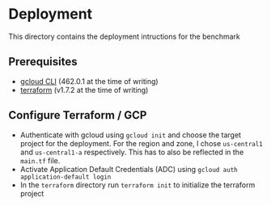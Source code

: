 # Deployment

This directory contains the deployment intructions for the benchmark

## Prerequisites

- [gcloud CLI](https://cloud.google.com/sdk/gcloud) (462.0.1 at the time of writing)
- [terraform](https://developer.hashicorp.com/terraform/install) (v1.7.2 at the time of writing)

## Configure Terraform / GCP

- Authenticate with gcloud using `gcloud init` and choose the target project for the deployment. For the region and zone, I chose `us-central1` and `us-central1-a` respectively. This has to also be reflected in the `main.tf` file.
- Activate Application Default Credentials (ADC) using `gcloud auth application-default login`
- In the `terraform` directory run `terraform init` to initialize the terraform project
